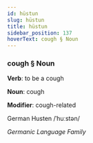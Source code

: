 ```yaml
---
id: hüstun
slug: hüstun
title: hüstun
sidebar_position: 137
hoverText: cough § Noun
---
```


### cough § Noun

**Verb**: to be a cough

**Noun**: cough

**Modifier**: cough-related

German Husten /ˈhuːstən/

*Germanic Language Family*